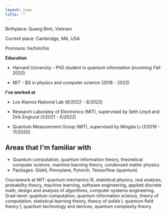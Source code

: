 ```yaml
---
layout: page
title: ""
---
```


Birthplace: Quang Binh, Vietnam

Current place: Cambridge, MA, USA

Pronouns: he/him/his


**Education**

* Harvard University - PhD student in quantum information  (*incoming Fall 2022*)

* MIT - BS in physics and computer science (2018 - 2022)

**I've worked at**

* Los Alamos National Lab (*6/2022 - 8/2022*)

* Research Laboratoy of Electronics (MIT), supervised by Seth Lloyd and Dirk Englund (*1/2021 - 5/2022*)

* Quantum Measurement Group (MIT), supervised by Mingda Li (*1/2019 - 11/2020*)


<!-- * Used machine learning and mathematical tools to study quantum error-correcting codes
* Developed quantum algorithms for group-equivariant transformations
* Developed quantum(-inspired) algorithms for numerical linear algebra -->

**Areas that I'm familiar with**
---
* Quantum computation, quantum information theory, theoretical computer science, machine learning theory, condensed matter physics
* Packages: Qiskit, Pennylane, Pytorch, Tensorflow (quantum)


Coursework at MIT: quantum mechanics III, statistical physics, real analysis, probability theory, machine learning, software engineering, applied discrete math, design and analysis of algorithms, computer systems engineering. Grad-level: quantum computation, quantum information science, theory of computation, statistical learning theory, theory of solids I, quantum field theory I, quantum technology and devices, quantum complexity theory
